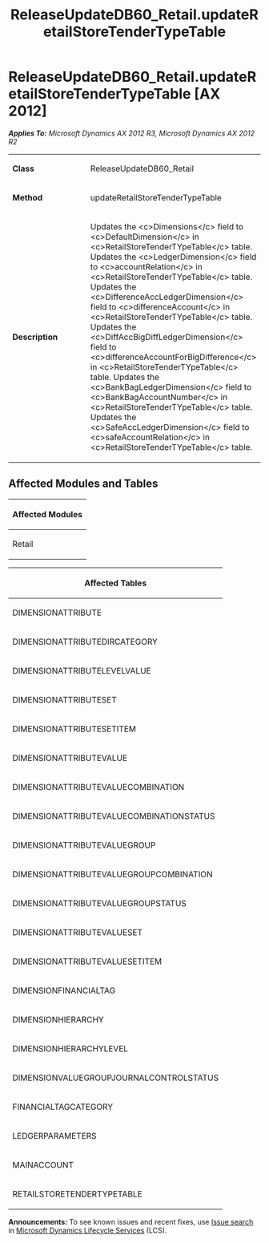 ﻿---
title: ReleaseUpdateDB60_Retail.updateRetailStoreTenderTypeTable
TOCTitle: ReleaseUpdateDB60_Retail.updateRetailStoreTenderTypeTable
ms:assetid: 3139de00-10e2-4564-f616-4c470ce4b26a
ms:mtpsurl: https://msdn.microsoft.com/en-us/library/JJ736083(v=AX.60)
ms:contentKeyID: 49707498
ms.date: 05/18/2015
mtps_version: v=AX.60
---

# ReleaseUpdateDB60\_Retail.updateRetailStoreTenderTypeTable [AX 2012]


_**Applies To:** Microsoft Dynamics AX 2012 R3, Microsoft Dynamics AX 2012 R2_

<table>
<colgroup>
<col style="width: 50%" />
<col style="width: 50%" />
</colgroup>
<tbody>
<tr class="odd">
<td><p><strong>Class</strong></p></td>
<td><p>ReleaseUpdateDB60_Retail</p></td>
</tr>
<tr class="even">
<td><p><strong>Method</strong></p></td>
<td><p>updateRetailStoreTenderTypeTable</p></td>
</tr>
<tr class="odd">
<td><p><strong>Description</strong></p></td>
<td><p>Updates the &lt;c&gt;Dimensions&lt;/c&gt; field to &lt;c&gt;DefaultDimension&lt;/c&gt; in &lt;c&gt;RetailStoreTenderTYpeTable&lt;/c&gt; table. Updates the &lt;c&gt;LedgerDimension&lt;/c&gt; field to &lt;c&gt;accountRelation&lt;/c&gt; in &lt;c&gt;RetailStoreTenderTYpeTable&lt;/c&gt; table. Updates the &lt;c&gt;DifferenceAccLedgerDimension&lt;/c&gt; field to &lt;c&gt;differenceAccount&lt;/c&gt; in &lt;c&gt;RetailStoreTenderTYpeTable&lt;/c&gt; table. Updates the &lt;c&gt;DiffAccBigDiffLedgerDimension&lt;/c&gt; field to &lt;c&gt;differenceAccountForBigDifference&lt;/c&gt; in &lt;c&gt;RetailStoreTenderTYpeTable&lt;/c&gt; table. Updates the &lt;c&gt;BankBagLedgerDimension&lt;/c&gt; field to &lt;c&gt;BankBagAccountNumber&lt;/c&gt; in &lt;c&gt;RetailStoreTenderTYpeTable&lt;/c&gt; table. Updates the &lt;c&gt;SafeAccLedgerDimension&lt;/c&gt; field to &lt;c&gt;safeAccountRelation&lt;/c&gt; in &lt;c&gt;RetailStoreTenderTYpeTable&lt;/c&gt; table.</p></td>
</tr>
</tbody>
</table>


## Affected Modules and Tables

<table>
<colgroup>
<col style="width: 100%" />
</colgroup>
<thead>
<tr class="header">
<th><p>Affected Modules</p></th>
</tr>
</thead>
<tbody>
<tr class="odd">
<td><p>Retail</p></td>
</tr>
</tbody>
</table>


<table>
<colgroup>
<col style="width: 100%" />
</colgroup>
<thead>
<tr class="header">
<th><p>Affected Tables</p></th>
</tr>
</thead>
<tbody>
<tr class="odd">
<td><p>DIMENSIONATTRIBUTE</p></td>
</tr>
<tr class="even">
<td><p>DIMENSIONATTRIBUTEDIRCATEGORY</p></td>
</tr>
<tr class="odd">
<td><p>DIMENSIONATTRIBUTELEVELVALUE</p></td>
</tr>
<tr class="even">
<td><p>DIMENSIONATTRIBUTESET</p></td>
</tr>
<tr class="odd">
<td><p>DIMENSIONATTRIBUTESETITEM</p></td>
</tr>
<tr class="even">
<td><p>DIMENSIONATTRIBUTEVALUE</p></td>
</tr>
<tr class="odd">
<td><p>DIMENSIONATTRIBUTEVALUECOMBINATION</p></td>
</tr>
<tr class="even">
<td><p>DIMENSIONATTRIBUTEVALUECOMBINATIONSTATUS</p></td>
</tr>
<tr class="odd">
<td><p>DIMENSIONATTRIBUTEVALUEGROUP</p></td>
</tr>
<tr class="even">
<td><p>DIMENSIONATTRIBUTEVALUEGROUPCOMBINATION</p></td>
</tr>
<tr class="odd">
<td><p>DIMENSIONATTRIBUTEVALUEGROUPSTATUS</p></td>
</tr>
<tr class="even">
<td><p>DIMENSIONATTRIBUTEVALUESET</p></td>
</tr>
<tr class="odd">
<td><p>DIMENSIONATTRIBUTEVALUESETITEM</p></td>
</tr>
<tr class="even">
<td><p>DIMENSIONFINANCIALTAG</p></td>
</tr>
<tr class="odd">
<td><p>DIMENSIONHIERARCHY</p></td>
</tr>
<tr class="even">
<td><p>DIMENSIONHIERARCHYLEVEL</p></td>
</tr>
<tr class="odd">
<td><p>DIMENSIONVALUEGROUPJOURNALCONTROLSTATUS</p></td>
</tr>
<tr class="even">
<td><p>FINANCIALTAGCATEGORY</p></td>
</tr>
<tr class="odd">
<td><p>LEDGERPARAMETERS</p></td>
</tr>
<tr class="even">
<td><p>MAINACCOUNT</p></td>
</tr>
<tr class="odd">
<td><p>RETAILSTORETENDERTYPETABLE</p></td>
</tr>
</tbody>
</table>

  
**Announcements:** To see known issues and recent fixes, use [Issue search](http://go.microsoft.com/fwlink/?linkid=389258) in [Microsoft Dynamics Lifecycle Services](http://go.microsoft.com/fwlink/?linkid=306505) (LCS).

